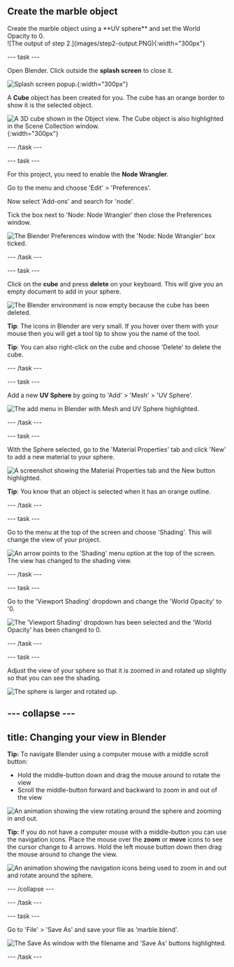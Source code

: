 ## Create the marble object

<div style="display: flex; flex-wrap: wrap">
<div style="flex-basis: 200px; flex-grow: 1; margin-right: 15px;">
Create the marble object using a **UV sphere** and set the World Opacity to 0.
</div>
<div>
![The output of step 2.](images/step2-output.PNG){:width="300px"}
</div>
</div>

--- task ---

Open Blender. Click outside the **splash screen** to close it. 

![Splash screen popup.](images/blender-first.PNG){:width="300px"}

A **Cube** object has been created for you. The cube has an orange border to show it is the selected object.

![A 3D cube shown in the Object view. The Cube object is also highlighted in the Scene Collection window.](images/blender-windows.PNG){:width="300px"}

--- /task ---

--- task ---

For this project, you need to enable the **Node Wrangler**. 

Go to the menu and choose 'Edit' > 'Preferences'.

Now select 'Add-ons' and search for 'node'.

Tick the box next to 'Node: Node Wrangler' then close the Preferences window.

![The Blender Preferences window with the 'Node: Node Wrangler' box ticked.](images/node-wrangler.png)

--- /task ---

--- task ---

Click on the **cube** and press **delete** on your keyboard. This will give you an empty document to add in your sphere.

![The Blender environment is now empty because the cube has been deleted.](images/no-cube.PNG)

**Tip**: The icons in Blender are very small. If you hover over them with your mouse then you will get a tool tip to show you the name of the tool. 

**Tip**: You can also right-click on the cube and choose 'Delete' to delete the cube.

--- /task ---

--- task ---

Add a new **UV Sphere** by going to 'Add' > 'Mesh' > 'UV Sphere'.

![The add menu in Blender with Mesh and UV Sphere highlighted.](images/add-uv-sphere.png)

--- /task ---

--- task ---

With the Sphere selected, go to the 'Material Properties' tab and click 'New' to add a new material to your sphere.

![A screenshot showing the Material Properties tab and the New button highlighted.](images/new-material-property.png)

**Tip**: You know that an object is selected when it has an orange outline.

--- /task ---

--- task ---

Go to the menu at the top of the screen and choose 'Shading'. This will change the view of your project.

![An arrow points to the 'Shading' menu option at the top of the screen. The view has changed to the shading view.](images/shading-layout.png)

--- /task ---

--- task ---

Go to the 'Viewport Shading' dropdown and change the 'World Opacity' to '0. 

![The 'Viewport Shading' dropdown has been selected and the 'World Opacity' has been changed to 0.](images/viewport-shading.png)

--- /task ---

--- task ---

Adjust the view of your sphere so that it is zoomed in and rotated up slightly so that you can see the shading. 

![The sphere is larger and rotated up.](images/step2-output.PNG)

--- collapse ---
---
title: Changing your view in Blender
---

**Tip:** To navigate Blender using a computer mouse with a middle scroll button:
+ Hold the middle-button down and drag the mouse around to rotate the view
+ Scroll the middle-button forward and backward to zoom in and out of the view

![An animation showing the view rotating around the sphere and zooming in and out.](images/mouse-nav.gif)

**Tip:** If you do not have a computer mouse with a middle-button you can use the navigation icons. Place the mouse over the **zoom** or **move** icons to see the cursor change to 4 arrows. Hold the left mouse button down then drag the mouse around to change the view. 

![An animation showing the navigation icons being used to zoom in and out and rotate around the sphere.](images/menu-nav.gif)

--- /collapse ---

--- /task ---

--- task ---

Go to 'File' > 'Save As' and save your file as 'marble.blend'.

![The Save As window with the filename and 'Save As' buttons highlighted.](images/save-as.png)

--- /task ---


